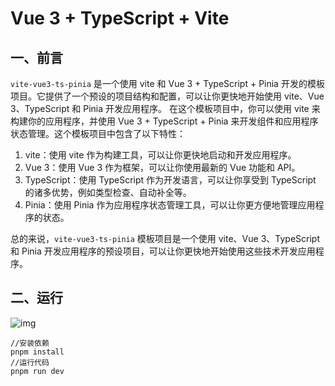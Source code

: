 # Vue 3 + TypeScript + Vite

## 一、前言



`vite-vue3-ts-pinia` 是一个使用 vite 和 Vue 3 + TypeScript + Pinia 开发的模板项目。它提供了一个预设的项目结构和配置，可以让你更快地开始使用 vite、Vue 3、TypeScript 和 Pinia 开发应用程序。 在这个模板项目中，你可以使用 vite 来构建你的应用程序，并使用 Vue 3 + TypeScript + Pinia 来开发组件和应用程序状态管理。这个模板项目中包含了以下特性：

1. vite：使用 vite 作为构建工具，可以让你更快地启动和开发应用程序。
2. Vue 3：使用 Vue 3 作为框架，可以让你使用最新的 Vue 功能和 API。
3. TypeScript：使用 TypeScript 作为开发语言，可以让你享受到 TypeScript 的诸多优势，例如类型检查、自动补全等。
4. Pinia：使用 Pinia 作为应用程序状态管理工具，可以让你更方便地管理应用程序的状态。

总的来说，`vite-vue3-ts-pinia` 模板项目是一个使用 vite、Vue 3、TypeScript 和 Pinia 开发应用程序的预设项目，可以让你更快地开始使用这些技术开发应用程序。



## 二、运行

![img](https://cdn.nlark.com/yuque/0/2023/png/27367619/1693451933312-67af032d-aabd-43b2-ac33-b846c891bc58.png)

```
//安装依赖
pnpm install
//运行代码
pnpm run dev
```

